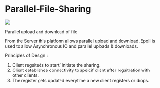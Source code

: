 # Parallel-File-Sharing

![](prallel.png)

Parallel upload and download of file 

From the Server this platform allows parallel upload and download.
Epoll is used to allow Asynchronous IO and parallel uploads & downloads. 

Principles of Design :

1. Client regsiteds to start/ initiate the sharing.
2. Client establishes connectivity to speicif client after regsitration with other clients. 
3. The register gets updated everytime a new client registers or drops.

